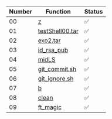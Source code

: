 | Number | Function    | Status  |
|--------|-------------|---------|
| 00     | [z](z.md)  | ✅       |
| 01     | [testShell00.tar](testShell00.tar.md)  | ✅       |
| 02     | [exo2.tar](exo2.tar.md)  | ✅       |
| 03     | [id_rsa_pub](id_rsa_pub.md)  | ✅       |
| 04     | [midLS](midLS.md)  | ✅       |
| 05     | [git_commit.sh](git_commit.sh.md)   | ✅       |
| 06     | [git_ignore.sh](git_ignore.sh.md)   | ✅       |
| 07     | [b](b.md)    | ✅       |
| 08     | [clean](clean.md)   | ✅       |
| 09     | [ft_magic](ft_magic.md)  | ✅       |
